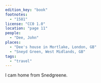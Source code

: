 ```yaml
---
edition_key: "book"
footnotes:
  - "1581"
license: "CC0 1.0"
location: "page 11"
people:
  - "Dee, John"
places:
  - "Dee's house in Mortlake, London, GB"
  - "Sneyd Green, West Midlands, GB"
tags:
  - "travel"
---
```

I cam home from Snedgreene.
